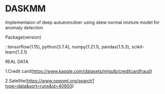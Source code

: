 # DASKMM
Implementaion of deep autueoncdoer using skew normal mixture model for anomaly detection 

Package(version)

: tensorflow(1.15), python(3.7.4), numpy(1.21.1), pandas(1.5.3), scikit-learn(1.2.1)

REAL DATA

1.Credit card(https://www.kaggle.com/datasets/mlgulb/creditcardfraud)

2.Satellite(https://www.openml.org/search?type=data&sort=runs&id=40900)
